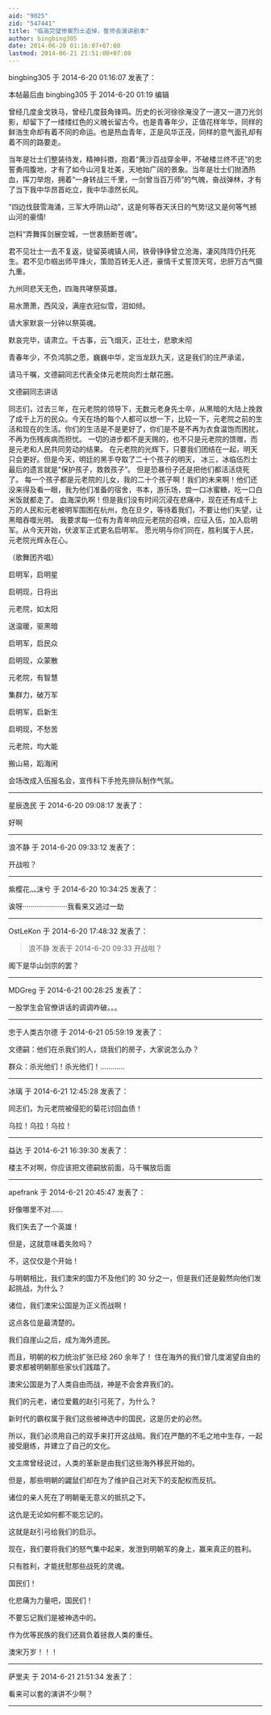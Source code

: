 ```yaml
---
aid: "9025"
zid: "547441"
title: "临高完璧惨案烈士追悼，誓师会演讲剧本"
author: bingbing305
date: 2014-06-20 01:16:07+07:00
lastmod: 2014-06-21 21:51:00+07:00
---
```


bingbing305 于 2014-6-20 01:16:07 发表了：

本帖最后由 bingbing305 于 2014-6-20 01:19 编辑

曾经几度金戈铁马，曾经几度鼓角锋鸣。历史的长河徐徐淹没了一道又一道刀光剑影，却留下了一缕缕红色的义魄长留古今。也是青春年少，正值花样年华，同样的鲜浩生命却有着不同的命运。也是热血青年，正是风华正茂，同样的意气面孔却有着不同的路要走。

当年是壮士们整装待发，精神抖擞，抱着“黄沙百战穿金甲，不破楼兰终不还”的忠誓勇闯腹地，才有了如今山河复壮美，天地始广阔的景象。当年是壮士们抛洒热血，挥刀举炮，拥着“一身转战三千里，一剑曾当百万师”的气魄，奋战弹林，才有了当下我中华昂首屹立，我中华凛然长风。

“四边伐鼓雪海涌，三军大呼阴山动”，这是何等吞天沃日的气势!这又是何等气撼山河的豪情!

岂料“弄舞挥剑展空城，一世衷肠断苍魂”。

君不见壮士一去不复返，徒留英魂镇人间，铁骨铮铮曾立沧海，凄风阵阵仍托死生。君不见巾帼出师平烽火，策勋百转无人还，豪情千丈誓顶天穹，忠肝万古气摄九重。

九州同悲天无色，四海共哮祭英雄。

易水萧萧，西风没，满座衣冠似雪，泪如倾。

请大家默哀一分钟以祭英魂。

默哀完毕，请肃立。千古事，云飞烟灭，正壮士，悲歌未彻

青春年少，不负鸿鹄之愿，巍巍中华，定当龙跃九天，这是我们的庄严承诺，

请马千嘱，文德嗣同志代表全体元老院向烈士献花圈。

文德嗣同志讲话

同志们，过去三年，在元老院的领导下，无数元老身先士卒，从黑暗的大陆上挽救了成千上万的民众。今天在场的每个人都可以想一下，比较一下，元老院之前的生活和现在的生活。你们的生活是不是更好了，你们是不是不再为衣食温饱而困扰，不再为伤残疾病而担忧。 一切的进步都不是天赐的，也不只是元老院的馈赠，而是元老和人民共同劳动的结果。 在元老院的光辉下，只要我们团结在一起，明天只会更好。但是今天，明廷的黑手夺取了二十个孩子的明天， 冰三，冰临伍烈士最后的遗言就是“保护孩子，救救孩子”。 但是恐暴份子还是把他们都活活烧死了。 每一个孩子都是元老院的儿女，我的二十个孩子啊！我们的未来啊！他们还没来得及看一眼，我为他们准备的宿舍，书本，游乐场，尝一口冰蜜糖，吃一口白米饭就都走了。 血海深仇啊！但是我们没有时间沉浸在悲痛中，现在还有成千上万的人民和元老被明军围困在杭州，危在旦夕，等待着我们，不要让他们失望，让黑暗吞噬光明。 我要求每一位有为青年响应元老院的召唤，应征入伍，加入启明军。从今天开始，伏波军正式更名启明军。 愿光明与你们同在，胜利属于人民，元老院光辉永在心。

（歌舞团齐唱）

启明军，启明星

启明现，日将出

元老院，如太阳

送温暖，驱黑暗

启明军，启民众

启明现，众蒙散

元老院，有智慧

集群力，破万军

启明军，启新生

启明现，不愁苦

元老院，均大能

搬山易，蹈海闲

会场改成入伍报名会，宣传科下手抢先排队制作气氛。

---

星辰逸民 于 2014-6-20 09:08:17 发表了：

好啊

---

浪不静 于 2014-6-20 09:33:12 发表了：

开战啦？

---

紫樱花灬沫兮 于 2014-6-20 10:34:25 发表了：

诶呀······················我看来又逃过一劫

---

OstLeKon 于 2014-6-20 17:48:32 发表了：

> 浪不静 发表于 2014-6-20 09:33 开战啦？

阁下是华山剑宗的罢？

---

MDGreg 于 2014-6-21 00:28:25 发表了：

一股学生会官僚讲话的调调咋破。。。

---

忠于人类古尔德 于 2014-6-21 05:59:19 发表了：

文德嗣：他们在杀我们的人，烧我们的房子，大家说怎么办？

群众：杀光他们！杀光他们！…………

---

冰璃 于 2014-6-21 12:45:28 发表了：

同志们，为元老院被侵犯的菊花讨回血债！

乌拉！乌拉！乌拉！

---

益达 于 2014-6-21 16:39:30 发表了：

楼主不对啊，你应该把文德嗣放前面，马千嘱放后面

---

apefrank 于 2014-6-21 20:45:47 发表了：

好像哪里不对……

我们失去了一个英雄！

但是，这就意味着失败吗？

不，这仅仅是个开始！

与明朝相比，我们澳宋的国力不及他们的 30 分之一，但是我们还是毅然向他们发起挑战，为什么？

诸位，我们澳宋公国是为正义而战啊！

这点各位是最清楚的。

我们自崖山之后，成为海外遗民。

而且，明朝的权力统治扩张已经 260 余年了！ 住在海外的我们曾几度渴望自由的要求都被明朝那些家伙们践踏了。

澳宋公国是为了人类自由而战，神是不会舍弃我们的。

我们的元老，诸位爱戴的赵引弓死了，为什么？

新时代的霸权属于我们这些被神选中的国民，这是历史的必然。

所以，我们必须用自己的双手来打开这战局。我们在严酷的不毛之地中生存，一起接受磨练，并建立了自己的文化。

文主席曾经说过，人类的革新是由我们这些海外移民开始的。

但是，那些明朝的鼹鼠们却在为了维护自己对天下的支配权而反抗。

诸位的亲人死在了明朝毫无意义的抵抗之下。

这仇是无论如何都不能忘记的。

这就是赵引弓给我们的启示。

现在，我们要将我们的怒气集中起来，发泄到明朝军的身上，赢来真正的胜利。

只有胜利，才能抚慰那些战死的灵魂。

国民们！

化悲痛为力量吧，国民们！

不要忘记我们是被神选中的。

作为优等民族的我们还肩负着拯救人类的重任。

澳宋万岁！！！

---

萨里夫 于 2014-6-21 21:51:34 发表了：

看来可以套的演讲不少啊？

---
